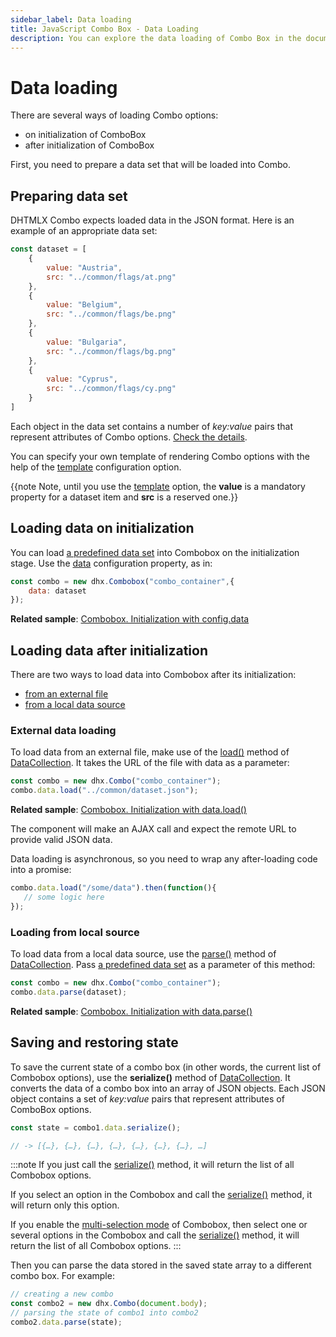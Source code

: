 ```yaml
---
sidebar_label: Data loading 
title: JavaScript Combo Box - Data Loading 
description: You can explore the data loading of Combo Box in the documentation of the DHTMLX JavaScript UI library. Browse developer guides and API reference, try out code examples and live demos, and download a free 30-day evaluation version of DHTMLX Suite.
---
```


# Data loading

There are several ways of loading Combo options:

- on initialization of ComboBox
- after initialization of ComboBox

First, you need to prepare a data set that will be loaded into Combo.

## Preparing data set

DHTMLX Combo expects loaded data in the JSON format. Here is an example of an appropriate data set:

~~~js
const dataset = [
    {
        value: "Austria",
        src: "../common/flags/at.png"
    },
    {
        value: "Belgium",
        src: "../common/flags/be.png"
    },
    {
        value: "Bulgaria",
        src: "../common/flags/bg.png"
    },
    {
        value: "Cyprus",
        src: "../common/flags/cy.png"
    }
]
~~~

Each object in the data set contains a number of *key:value* pairs that represent attributes of Combo options. [Check the details](combobox/api/combobox_data_config.md).

You can specify your own template of rendering Combo options with the help of the [template](combobox/api/combobox_template_config.md) configuration option.

{{note Note, until you use the [template](combobox/api/combobox_template_config.md) option, the **value** is a mandatory property for a dataset item and **src** is a reserved one.}}

## Loading data on initialization

You can load [a predefined data set](#preparing-data-set) into Combobox on the initialization stage. Use the [data](combobox/api/combobox_data_config.md) configuration property, as in:

~~~js
const combo = new dhx.Combobox("combo_container",{
    data: dataset
});
~~~

**Related sample**: [Combobox. Initialization with config.data](https://snippet.dhtmlx.com/8bsb9dji)

## Loading data after initialization

There are two ways to load data into Combobox after its initialization:

- [from an external file](#external-data-loading)
- [from a local data source](#loading-from-local-source)

### External data loading

To load data from an external file, make use of the [load()](data_collection/api/datacollection_load_method.md) method of [DataCollection](data_collection.md). It takes the URL of the file with data as a parameter:

~~~js
const combo = new dhx.Combo("combo_container");
combo.data.load("../common/dataset.json");
~~~

**Related sample**: [Combobox. Initialization with data.load()](https://snippet.dhtmlx.com/69jnq5cn)

The component will make an AJAX call and expect the remote URL to provide valid JSON data.

Data loading is asynchronous, so you need to wrap any after-loading code into a promise:

~~~js
combo.data.load("/some/data").then(function(){
   // some logic here
});
~~~

### Loading from local source

To load data from a local data source, use the [parse()](data_collection/api/datacollection_parse_method.md) method of [DataCollection](data_collection.md). Pass [a predefined data set](#preparing-data-set) as a parameter of this method:

~~~js
const combo = new dhx.Combo("combo_container");
combo.data.parse(dataset);
~~~

**Related sample**: [Combobox. Initialization with data.parse()](https://snippet.dhtmlx.com/d2y5yf46)

## Saving and restoring state

To save the current state of a combo box (in other words, the current list of Combobox options), use the **serialize()** method of [DataCollection](data_collection.md). It converts the data of a combo box into an array of JSON objects.
Each JSON object contains a set of *key:value* pairs that represent attributes of ComboBox options.

~~~js
const state = combo1.data.serialize();

// -> [{…}, {…}, {…}, {…}, {…}, {…}, {…}, …]
~~~

:::note
If you just call the [serialize()](data_collection/api/datacollection_serialize_method.md) method, it will return the list of all Combobox options.

If you select an option in the Combobox and call the [serialize()](data_collection/api/datacollection_serialize_method.md) method, it will return only this option.

If you enable the [multi-selection mode](combobox/configuration.md#selection-of-multiple-options) of Combobox, then select one or several options in the Combobox and call the [serialize()](data_collection/api/datacollection_serialize_method.md) method, it will return the list of all Combobox options.
:::

Then you can parse the data stored in the saved state array to a different combo box. For example:

~~~js
// creating a new combo
const combo2 = new dhx.Combo(document.body);
// parsing the state of combo1 into combo2
combo2.data.parse(state);
~~~
